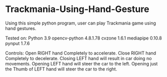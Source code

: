 # Trackmania-Using-Hand-Gesture
Using this simple python program, user can play Trackmania game using hand gestures.

Tested on:
Python 3.9
opencv-python 4.8.1.78
cvzone 1.6.1
mediapipe 0.10.8
pynput 1.7.6

Controls:
Open RIGHT hand Completely to accelerate.
Close RIGHT hand Completely to decelerate.
Closing LEFT hand will result in car doing no movements.
Opening LEFT hand will steer the car to the left.
Opening just the Thumb of LEFT hand will steer the car to the right. 
